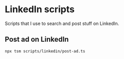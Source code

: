 # LinkedIn scripts

Scripts that I use to search and post stuff on LinkedIn.

## Post ad on LinkedIn

```sh
npx tsm scripts/linkedin/post-ad.ts 
```
